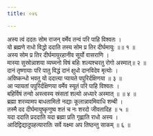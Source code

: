 ```yaml
---
title: ०४६

---
```

अस्य त्वं ददतः सोम राजन् वर्मेव तन्वं परि पाहि विश्वतः ।  
यो ब्रह्मणे राधो विद्धो ददाति तस्य सोम प्र तिर दीर्घमायुः ॥॥ १ ॥  
अस्य सोम प्र तिर दीर्घमायुरहानीव सूर्यो वासराणि ।  
मास्या सुस्रोन्नाशया व्यघ्मनो विषं बहिः शल्यश्चरतु रोगो अस्मात्॥ २ ॥  
दानं तृष्णायाः परि पातु विद्धं दानं क्षुधो दानविदेव मृत्योः ।  
अविष्कन्धो भवतु यो ददात्या प्यायते पपुरिर्दक्षिणया ॥ ३ ॥  
आ प्यायतां पपुरिर्दक्षिणया वर्मेव स्यूतं परि पाहि विश्वतः ।  
बहिर्विषं तन्वो अस्त्वस्य स्रंसतां शल्यो अध्यारे अस्मात् ॥ ॥ ४ ॥  
ब्रह्मा शरव्यामप बाधतामितो नद्याः कूलान्नावमिवाधि शम्बी ।  
तस्मै दद दीर्घमायुष्कृणुष्व शतं च नः शरदो जीवतादिह ॥ ५ ॥  
यदा ददाति प्रददाति यदा ब्रह्मा प्रति गृह्णाति राधो अस्य ।  
आदिद्विद्यादुपहत्यारातिः सर्वे यक्ष्मा अप तिष्ठन्तु साकम् ॥ ६ ॥  